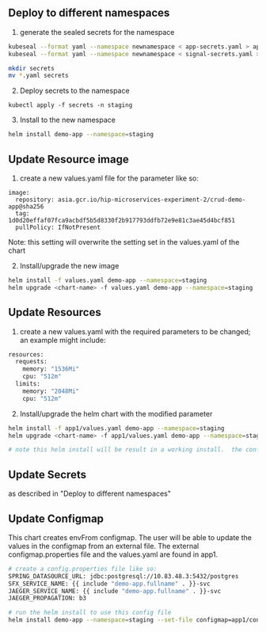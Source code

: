 ## Deploy to different namespaces
1. generate the sealed secrets for the namespace

```bash
kubeseal --format yaml --namespace newnamespace < app-secrets.yaml > app-postgress-secrets-sealed.yaml
kubeseal --format yaml --namespace newnamespace < signal-secrets.yaml > app-signal-secrets-sealed.yaml

mkdir secrets
mv *.yaml secrets

```
2. Deploy secrets to the namespace
```
kubectl apply -f secrets -n staging

```

3. Install to the new namespace
```bash
helm install demo-app --namespace=staging

```

## Update Resource image
1. create a new values.yaml file for the parameter like so:
```
image:
  repository: asia.gcr.io/hip-microservices-experiment-2/crud-demo-app@sha256
  tag: 1d0d20effaf07fca9acbdf5b5d8330f2b917793ddfb72e9e81c3ae45d4bcf851
  pullPolicy: IfNotPresent
```
Note: this setting will overwrite the setting set in the values.yaml of the chart

2. Install/upgrade the new image
```bash
helm install -f values.yaml demo-app --namespace=staging
helm upgrade <chart-name> -f values.yaml demo-app --namespace=staging

```

## Update Resources
1. create a new values.yaml with the required parameters to be changed; an example might include:
```bash
resources:
  requests:
    memory: "1536Mi"
    cpu: "512m"
  limits:
    memory: "2048Mi"
    cpu: "512m" 

```
2. Install/upgrade the helm chart with the modified parameter
```bash
helm install -f app1/values.yaml demo-app --namespace=staging
helm upgrade <chart-name> -f app1/values.yaml demo-app --namespace=staging

# note this helm install will be result in a working install.  the configmaps need to be correctly set.  see step to update configmap 
```
## Update Secrets
as described in "Deploy to different namespaces"

## Update Configmap
This chart creates envFrom configmap.  The user will be able to update the values in the configmap from an external file. 
The external configmap.properties file and the values.yaml are found in app1.  
```bash
# create a config.properties file like so:
SPRING_DATASOURCE_URL: jdbc:postgresql://10.83.48.3:5432/postgres
SFX_SERVICE_NAME: {{ include "demo-app.fullname" . }}-svc
JAEGER_SERVICE_NAME: {{ include "demo-app.fullname" . }}-svc
JAEGER_PROPAGATION: b3

# run the helm install to use this config file
helm install demo-app --namespace=staging --set-file configmap=app1/configmap.properties -f app1/values.yaml 

```

